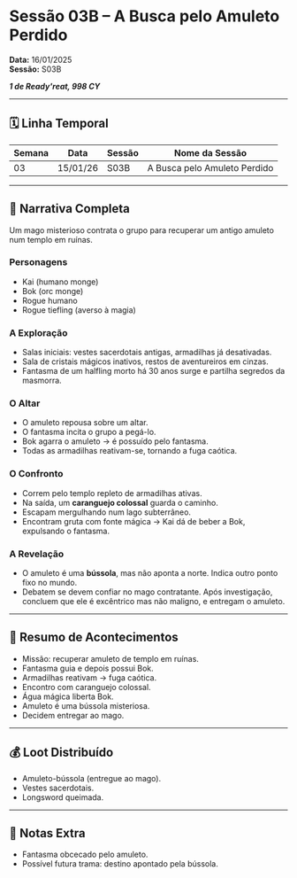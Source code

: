 # Sessão 03B – A Busca pelo Amuleto Perdido  
**Data:** 16/01/2025  
**Sessão:** S03B  

***1 de Ready'reat, 998 CY***

---
## 🗓 Linha Temporal
| Semana | Data     | Sessão | Nome da Sessão               |
| ------ | -------- | ------ | ---------------------------- |
| 03     | 15/01/26 | S03B   | A Busca pelo Amuleto Perdido |

---

## 📖 Narrativa Completa
Um mago misterioso contrata o grupo para recuperar um antigo amuleto num templo em ruínas.  

### Personagens
- Kai (humano monge)  
- Bok (orc monge)  
- Rogue humano  
- Rogue tiefling (averso à magia)  

### A Exploração
- Salas iniciais: vestes sacerdotais antigas, armadilhas já desativadas.  
- Sala de cristais mágicos inativos, restos de aventureiros em cinzas.  
- Fantasma de um halfling morto há 30 anos surge e partilha segredos da masmorra.  

### O Altar
- O amuleto repousa sobre um altar.  
- O fantasma incita o grupo a pegá-lo.  
- Bok agarra o amuleto → é possuído pelo fantasma.  
- Todas as armadilhas reativam-se, tornando a fuga caótica.  

### O Confronto
- Correm pelo templo repleto de armadilhas ativas.  
- Na saída, um **caranguejo colossal** guarda o caminho.  
- Escapam mergulhando num lago subterrâneo.  
- Encontram gruta com fonte mágica → Kai dá de beber a Bok, expulsando o fantasma.  

### A Revelação
- O amuleto é uma **bússola**, mas não aponta a norte. Indica outro ponto fixo no mundo.  
- Debatem se devem confiar no mago contratante. Após investigação, concluem que ele é excêntrico mas não maligno, e entregam o amuleto.  

---

## 🎲 Resumo de Acontecimentos
- Missão: recuperar amuleto de templo em ruínas.  
- Fantasma guia e depois possui Bok.  
- Armadilhas reativam → fuga caótica.  
- Encontro com caranguejo colossal.  
- Água mágica liberta Bok.  
- Amuleto é uma bússola misteriosa.  
- Decidem entregar ao mago.  

---

## 💰 Loot Distribuído
- Amuleto-bússola (entregue ao mago).  
- Vestes sacerdotais.  
- Longsword queimada.  

---

## 🧾 Notas Extra
- Fantasma obcecado pelo amuleto.  
- Possível futura trama: destino apontado pela bússola.  

